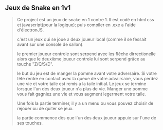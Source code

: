 **Jeux de Snake en 1v1**
---

>  Ce project est un jeux de snake en 1 contre 1. Il est codé en html css et javascript(pour la logique); puis compiler en .exe a l'aide d'électronJS.
>  
>  c'est un jeux qui se joue a deux joueur local (comme il se fessait avant sur une console de sallon).
>  
>  le premier joueur controle sont serpend avec les flêche dirrectionelle alors que le deuxième joueur controle lui sont serpend grâce au touche "Z/Q/S/D".
>  
>  le but du jeu est de manger la pomme avant votre adversaire. Si votre tête rentre en contact avec la queue de votre advairsaire, vous perdez une vie et votre taile est remis a la taile initial. Le jeux se termine lorsque l'un des deux joueur n'a plus de vie. Manger une pomme vous fait gagniez une vie et vous augment legerment votre taile.
>  
>  Une fois la partie terminer, il y a un menu ou vous pouvez choisir de rejouer ou de quiter se jeux.
>  
>  la partie commence dès que l'un des deux joueur appuie sur l'une de ses touches.
